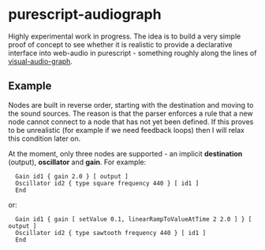 purescript-audiograph
=====================

Highly experimental work in progress.  The idea is to build a very simple proof of concept to see whether it is realistic to provide a declarative interface into web-audio in purescript - something roughly along the lines of [visual-audio-graph](https://github.com/benji6/virtual-audio-graph).

Example
-------

Nodes are built in reverse order, starting with the destination and moving to the sound sources.  The reason is that the parser enforces a rule that a new node cannot connect to a node that has not yet been defined.  If this proves to be unrealistic (for example if we need feedback loops) then I will relax this condition later on.

At the moment, only three nodes are supported - an implicit __destination__ (output), __oscillator__ and __gain__.  For example:

```   
  Gain id1 { gain 2.0 } [ output ] 
  Oscillator id2 { type square frequency 440 } [ id1 ]
  End
```

or:

```
  Gain id1 { gain [ setValue 0.1, linearRampToValueAtTime 2 2.0 ] } [ output ] 
  Oscillator id2 { type sawtooth frequency 440 } [ id1 ] 
  End
```
